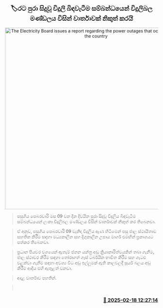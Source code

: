 <p align='center'><b><h2 align='center' title='The Electricity Board issues a report regarding the power outages that occurred across the country'>🏷රට පුරා සිදුවූ විදුලි බිඳවැටීම සම්බන්ධයෙන් විදුලිබල මණ්ඩලය විසින් වාර්තාවක් නිකුත් කරයි</h2></b></p>
<p align='center'><img src='https://helakuru.sgp1.cdn.digitaloceanspaces.com/esana/images/lib/electricity01.png' width='600' alt='The Electricity Board issues a report regarding the power outages that occurred across the country'></p>

> පසුගිය පෙබරවාරි මස 09 වන දින දිවයින පුරා සිදුවූ විදුලිය බිඳවැටීම සම්බන්ධයෙන් ලංකා විදුලිබල මණ්ඩලය විසින් වාර්තාවක් නිකුත් ක​ර තිබෙනවා.

> ඒ අනුව, පසුගිය පෙබරවාරි 09 වැනිදා විදුලිය ඇ​ණ හිටීමෙන් පසු ජාල ස්ථායිතාව සහතික කිරීම සඳහා මධ්‍යකාලීන සහ දිගුකාලීන උපාය මාර්ග එමඟින් ප්‍රකාශයට පත්කර තිබෙනවා.

> ප්‍රධාන පියවර වශයෙන් ඇතැම් ජනන යන්ත්‍ර අඩු ක්‍රියාකාරිත්වයකින් තබා ගැනීම, ජාල ස්ථාවර කිරීම සඳහා තෝරාගත් ගෑස් ටර්බයින භාවිත කිරීම සහ ගැටළු වළක්වා ගැනීම සඳහා අවශ්‍ය විට අඩු ඉල්ලුමක් ඇති කාලවලදී සූර්ය බලය අඩු කිරීම ආදිය එහි ඇතුළත් වනවා.

> අදාළ වාර්තාව පහතින්. 

>  



<h3 align='right'><a href='https://www.helakuru.lk/esana/p/107576/'>📅 2025-02-18 12:27:14</a></h3>
